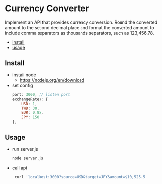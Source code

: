# Currency Converter
Implement an API that provides currency conversion. Round the converted amount to the second decimal place and format the converted amount to include comma separators as thousands separators, such as 123,456.78.

- [install](#Install)
- [usage](#Usage)

## Install
- install node
    - https://nodejs.org/en/download
- set config
    ```js
    port: 3000, // listen port
    exchangeRates: { 
        USD: 1,
        TWD: 30,
        EUR: 0.85,
        JPY: 150,
    },
    ```
## Usage
- run server.js
    ```bash
    node server.js
    ```
- call api
    ```bash
     curl 'localhost:3000?source=USD&target=JPY&amount=$10,525.5
    ```
